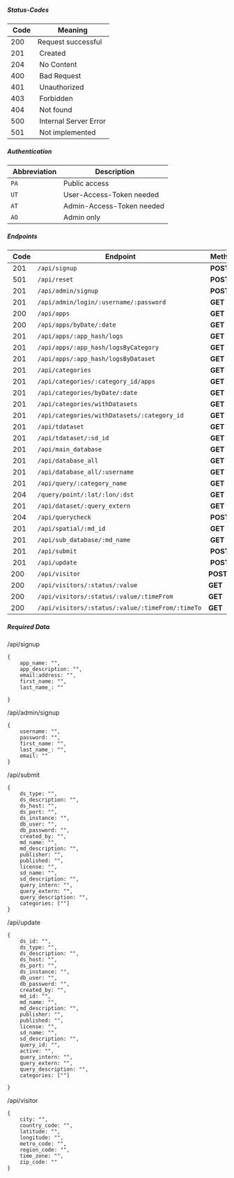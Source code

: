 ##### Status-Codes

| Code | Meaning |
|------|---------|
| <span class="green">200</span> | Request successful |
| <span class="green">201</span> | Created |
| <span class="green">204</span> | No Content |
| <span class="red">400</span> | Bad Request |
| <span class="red">401</span> | Unauthorized |
| <span class="red">403</span> | Forbidden |
| <span class="red">404</span> | Not found |
| <span class="red">500</span> | Internal Server Error |
| <span class="blue">501</span> | Not implemented |


##### Authentication

| Abbreviation | Description |
|--------------|-------------|
| `PA` | Public access |
| `UT` | User-Access-Token needed |
| `AT` | Admin-Access-Token needed |
| `AO` | Admin only |


##### Endpoints

| Code | Endpoint | Method | Headers | Query |
|------|----------|--------|---------|-------|
| <span class="green">201</span> | `/api/signup` | **POST** | PA | |
| <span class="blue">501</span> | `/api/reset` | **POST** | PA | |
| <span class="green">201</span> | `/api/admin/signup` | **POST** | PA | |
| <span class="green">201</span> | `/api/admin/login/:username/:password` | **GET** | PA | |
| <span class="green">200</span> | `/api/apps` | **GET** | AT, AO | |
| <span class="green">200</span> | `/api/apps/byDate/:date` | **GET** | AT, AO | |
| <span class="green">201</span> | `/api/apps/:app_hash/logs` | **GET** | PA | |
| <span class="green">201</span> | `/api/apps/:app_hash/logsByCategory` | **GET** | PA | |
| <span class="green">201</span> | `/api/apps/:app_hash/logsByDataset` | **GET** | PA | |
| <span class="green">201</span> | `/api/categories` | **GET** | PA | |
| <span class="green">201</span> | `/api/categories/:category_id/apps` | **GET** | PA | |
| <span class="green">201</span> | `/api/categories/byDate/:date` | **GET** | PA | |
| <span class="green">201</span> | `/api/categories/withDatasets` | **GET** | PA | |
| <span class="green">201</span> | `/api/categories/withDatasets/:category_id` | **GET** | PA | |
| <span class="green">201</span> | `/api/tdataset` | **GET** | PA | |
| <span class="green">201</span> | `/api/tdataset/:sd_id` | **GET** | PA | |
| <span class="green">201</span> | `/api/main_database` | **GET** | PA | |
| <span class="green">201</span> | `/api/database_all` | **GET** | PA | |
| <span class="green">201</span> | `/api/database_all/:username` | **GET** | PA | |
| <span class="green">201</span> | `/api/query/:category_name` | **GET** | PA | |
| <span class="green">204</span> | `/query/point/:lat/:lon/:dst` | **GET** | PA | |
| <span class="green">201</span> | `/api/dataset/:query_extern` | **GET** | PA | |
| <span class="green">204</span> | `/api/querycheck` | **POST** | PA | |
| <span class="green">201</span> | `/api/spatial/:md_id` | **GET** | PA | |
| <span class="green">201</span> | `/api/sub_database/:md_name` | **GET** | PA | |
| <span class="green">201</span> | `/api/submit` | **POST** | PA | |
| <span class="green">201</span> | `/api/update` | **POST** | PA | |
| <span class="green">200</span> | `/api/visitor` | **POST** | PA | |
| <span class="green">200</span> | `/api/visitors/:status/:value` | **GET** | PA | |
| <span class="green">200</span> | `/api/visitors/:status/:value/:timeFrom` | **GET** | PA | |
| <span class="green">200</span> | `/api/visitors/:status/:value/:timeFrom/:timeTo` | **GET** | PA | |


##### Required Data

<span class="green">/api/signup</span>

```
{
	app_name: "",
	app_description: "",
	email:address: "",
	first_name: "",
	last_name_: ""
	
}

```

<span class="green">/api/admin/signup</span>

```
{
	username: "",
	password: "",
	first_name: "",
	last_name_: "",
	email: ""
}

```

<span class="green">/api/submit</span>

```
{
	ds_type: "",
	ds_description: "",
	ds_host: "",
	ds_port: "",
	ds_instance: "",
	db_user: "",
	db_password: "",
	created_by: "",
	md_name: "",
	md_description: "",
	publisher: "",
	published: "",
	license: "",
	sd_name: "",
	sd_description: "",
	query_intern: "",
	query_extern: "",
	query_description: "",
	categories: [""]
}

```

<span class="green">/api/update</span>

```
{
	ds_id: "",
	ds_type: "",
	ds_description: "",
	ds_host: "",
	ds_port: "",
	ds_instance: "",
	db_user: "",
	db_password: "",
	created_by: "",
	md_id: "",
	md_name: "",
	md_description: "",
	publisher: "",
	published: "",
	license: "",
	sd_name: "",
	sd_description: "",
	query_id: "",
	active: "",
	query_intern: "",
	query_extern: "",
	query_description: "",
	categories: [""]

}

```

<span class="green">/api/visitor</span>

```
{
	city: "",
	country_code: "",
	latitude: "",
	longitude: "",
	metro_code: "",
	region_code: "",
	time_zone: "",
	zip_code: ""
}

```
